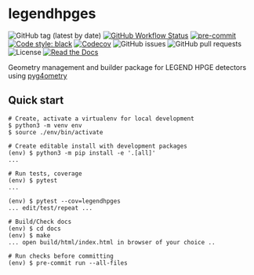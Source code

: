 # legendhpges

![GitHub tag (latest by date)](https://img.shields.io/github/v/tag/legend-exp/legend-geom-hpges?logo=git)
[![GitHub Workflow Status](https://img.shields.io/github/workflow/status/legend-exp/legend-geom-hpges/legendhpges/main?label=main%20branch&logo=github)](https://github.com/legend-exp/legend-geom-hpges/actions)
[![pre-commit](https://img.shields.io/badge/pre--commit-enabled-brightgreen?logo=pre-commit&logoColor=white)](https://github.com/pre-commit/pre-commit)
[![Code style: black](https://img.shields.io/badge/code%20style-black-000000.svg)](https://github.com/psf/black)
[![Codecov](https://img.shields.io/codecov/c/github/legend-exp/legend-geom-hpges?logo=codecov)](https://app.codecov.io/gh/legend-exp/legend-geom-hpges)
![GitHub issues](https://img.shields.io/github/issues/legend-exp/legend-geom-hpges?logo=github)
![GitHub pull requests](https://img.shields.io/github/issues-pr/legend-exp/legend-geom-hpges?logo=github)
![License](https://img.shields.io/github/license/legend-exp/legend-geom-hpges)
[![Read the Docs](https://img.shields.io/readthedocs/legend-geom-hpges?logo=readthedocs)](https://legend-geom-hpges.readthedocs.io)

Geometry management and builder package for LEGEND HPGE detectors using [pyg4ometry](https://pypi.org/project/pyg4ometry/)

## Quick start
```console
# Create, activate a virtualenv for local development
$ python3 -m venv env
$ source ./env/bin/activate

# Create editable install with development packages
(env) $ python3 -m pip install -e '.[all]'
...

# Run tests, coverage
(env) $ pytest
...

(env) $ pytest --cov=legendhpges
... edit/test/repeat ...

# Build/Check docs
(env) $ cd docs
(env) $ make
... open build/html/index.html in browser of your choice ..

# Run checks before committing
(env) $ pre-commit run --all-files
```
